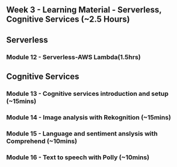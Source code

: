 
## Week 3 - Learning Material - Serverless, Cognitive Services (~2.5 Hours)


## Serverless

### Module 12 - Serverless-AWS Lambda(1.5hrs)

## Cognitive Services

### Module 13 - Cognitive services introduction and setup (~15mins)

### Module 14 - Image analysis with Rekognition (~15mins)

### Module 15 - Language and sentiment anslysis with Comprehend (~10mins)

### Module 16 - Text to speech with Polly (~10mins)


